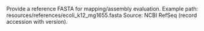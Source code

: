 Provide a reference FASTA for mapping/assembly evaluation.
Example path: resources/references/ecoli_k12_mg1655.fasta
Source: NCBI RefSeq (record accession with version).